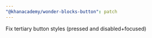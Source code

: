 ```yaml
---
"@khanacademy/wonder-blocks-button": patch
---
```


Fix tertiary button styles (pressed and disabled+focused)
